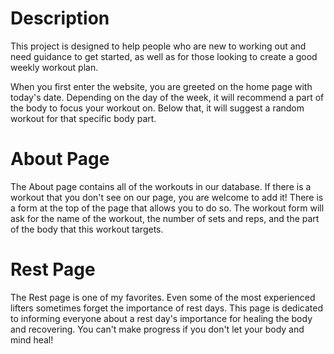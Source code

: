 # Description
This project is designed to help people who are new to working out and need guidance to get started, as well as for those looking to create a good weekly workout plan.

When you first enter the website, you are greeted on the home page with today's date. Depending on the day of the week, it will recommend a part of the body to focus your workout on. Below that, it will suggest a random workout for that specific body part.

# About Page
The About page contains all of the workouts in our database. If there is a workout that you don't see on our page, you are welcome to add it! There is a form at the top of the page that allows you to do so. The workout form will ask for the name of the workout, the number of sets and reps, and the part of the body that this workout targets.

# Rest Page
The Rest page is one of my favorites. Even some of the most experienced lifters sometimes forget the importance of rest days. This page is dedicated to informing everyone about a rest day's importance for healing the body and recovering. You can't make progress if you don't let your body and mind heal!